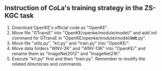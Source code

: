 ## Instruction of CoLa's training strategy in the ZS-KGC task 

1. Download OpenKE's official code as "OpenKE".
2. Move file "GTransE" into "OpenKE/openke/module/model/" and add init command for GTransE in "OpenKE/openke/module/model/__init__.py".
3. Move file "utils.py", "krl.py" and "train.py" into "OpenKE/".
5. Move data folders "WNV-2K" and "WNV-13K" into "OpenKE/" and rename them as "ImageNet2012" and "ImageNet21K". 
6. Execute "krl.py" first and then "train.py". Remember to modify the related directories and commands.
